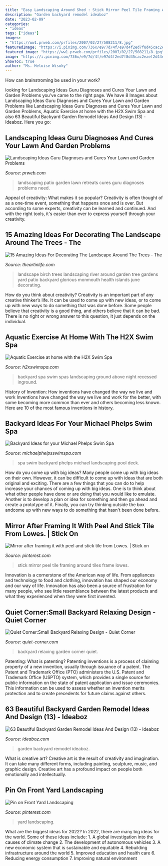 ```yaml
---
title: "Easy Landscaping Around Shed : Stick Mirror Peel Tile Framing Around Tiles Frame Lowes"
description: "Garden backyard remodel ideaboz"
date: "2023-02-09"
categories:
- "ideas"
tags: ["ideas"]
images:
- "https://ww1.prweb.com/prfiles/2007/02/27/508211/8.jpg"
featuredImage: "https://i.pinimg.com/736x/e9/7d/4f/e97d4f2ed7f8d45cac2eaef2d44e8f14--home-ideas-bathrooms.jpg"
featured_image: "https://ww1.prweb.com/prfiles/2007/02/27/508211/8.jpg"
image: "https://i.pinimg.com/736x/e9/7d/4f/e97d4f2ed7f8d45cac2eaef2d44e8f14--home-ideas-bathrooms.jpg"
ShowToc: true
author: "Ms. Heloise Wisoky"
---
```



How can brainstroming be used in your work?
 

	

		
looking for Landscaping Ideas Guru Diagnoses and Cures Your Lawn and Garden Problems you've came to the right page. We have 8 Images about Landscaping Ideas Guru Diagnoses and Cures Your Lawn and Garden Problems like Landscaping Ideas Guru Diagnoses and Cures Your Lawn and Garden Problems, Aquatic Exercise at home with the H2X Swim Spa and also 63 Beautiful Backyard Garden Remodel Ideas And Design (13) - Ideaboz. Here you go:
		
    
## Landscaping Ideas Guru Diagnoses And Cures Your Lawn And Garden Problems

<img loading=lazy src="https://ww1.prweb.com/prfiles/2007/02/27/508211/8.jpg" onerror="this.onerror=null;this.src='https://tse1.mm.bing.net/th?id=OIP.sd77-muW_3vmEaLjKUxZvgHaFS&amp;pid=15.1';" alt="Landscaping Ideas Guru Diagnoses and Cures Your Lawn and Garden Problems">

_Source: prweb.com_

>landscaping patio garden lawn retreats cures guru diagnoses problems need. 

	

Appeal of creativity: What makes it so popular?
Creativity is often thought of as a one-time event, something that happens once and is over. But according to some experts, creativity can be learned and continued. And with the right tools, it's easier than ever to express yourself through your creativity.

    
## 15 Amazing Ideas For Decorating The Landscape Around The Trees - The

<img loading=lazy src="http://theartinlife.com/wp-content/uploads/2017/08/landscape-8-The-ART-In-LIFE.jpg" onerror="this.onerror=null;this.src='https://tse1.mm.bing.net/th?id=OIP.aECdhAArmETdHLPX1MILxwHaE8&amp;pid=15.1';" alt="15 Amazing Ideas For Decorating The Landscape Around The Trees - The">

_Source: theartinlife.com_

>landscape birch trees landscaping river around garden tree gardens yard patio backyard glorious monmouth health islands june decorating. 

	

How do you think about creativity?
Creativity is an important part of any creative thinker’s life. It can be used to come up with new ideas, or to come up with new ways to do something that was done before. Some people believe that creativity is a good thing, and others believe that it can be bad. There is no right or wrong answer to this question, it just depends on the individual.

    
## Aquatic Exercise At Home With The H2X Swim Spa

<img loading=lazy src="http://www.h2xswimspa.com/images/backyard-ideas/night-time.jpg" onerror="this.onerror=null;this.src='https://tse3.mm.bing.net/th?id=OIP.-oDYPyDkoN5kBIU8PEEQSwHaFA&amp;pid=15.1';" alt="Aquatic Exercise at home with the H2X Swim Spa">

_Source: h2xswimspa.com_

>backyard spa swim spas landscaping ground above night recessed inground. 

	

History of Invention: How inventions have changed the way we live and work
Inventions have changed the way we live and work for the better, with some becoming more common than ever and others becoming less known. Here are 10 of the most famous inventions in history.

    
## Backyard Ideas For Your Michael Phelps Swim Spa

<img loading=lazy src="http://michaelphelpsswimspa.com/gallery/uploads/images/flexslider/washington-state.jpg" onerror="this.onerror=null;this.src='https://tse1.mm.bing.net/th?id=OIP.n74uyf4WcjAMespsJYJZZgHaFA&amp;pid=15.1';" alt="Backyard Ideas for your Michael Phelps Swim Spa">

_Source: michaelphelpsswimspa.com_

>spa swim backyard phelps michael landscaping pool deck. 

	

How do you come up with big ideas?
Many people come up with big ideas on their own. However, it can be difficult to come up with ideas that are both original and exciting. There are a few things that you can do to help increase your chances of coming up with big ideas. One is to think about what other people have done or are doing that you would like to emulate. Another is to develop a plan or idea for something and then go ahead and create a prototype of it. Finally, you can try thinking outside the box andcome up with new ways to do something that hasn't been done before.

    
## Mirror After Framing It With Peel And Stick Tile From Lowes. | Stick On

<img loading=lazy src="https://i.pinimg.com/736x/e9/7d/4f/e97d4f2ed7f8d45cac2eaef2d44e8f14--home-ideas-bathrooms.jpg" onerror="this.onerror=null;this.src='https://tse4.mm.bing.net/th?id=OIP.hFY1fusAwSezRsTgGbEoOADgEs&amp;pid=15.1';" alt="Mirror after framing it with peel and stick tile from Lowes. | Stick on">

_Source: pinterest.com_

>stick mirror peel tile framing around tiles frame lowes. 

	

Innovation is a cornerstone of the American way of life. From appliances and technology to food and clothing, innovation has shaped our economy and our way of life. Innovation has also been a source of frustration for many people, who see little resemblance between the latest products and what they experienced when they were first invented.

    
## Quiet Corner:Small Backyard Relaxing Design - Quiet Corner

<img loading=lazy src="https://i2.wp.com/www.quiet-corner.com/wp-content/uploads/2016/07/Small-Backyard-Relaxing-Design-13.jpg" onerror="this.onerror=null;this.src='https://tse4.mm.bing.net/th?id=OIP.EjxFl_LuUZTFGxhyMwXnIAHaKn&amp;pid=15.1';" alt="Quiet Corner:Small Backyard Relaxing Design - Quiet Corner">

_Source: quiet-corner.com_

>backyard relaxing garden corner quiet. 

	

Patenting: What is patenting?
Patenting inventions is a process of claiming property of a new invention, usually through issuance of a patent. The Patent and Trademark Office (PTO) administers the U.S. Patent and Trademark Office (USPTO) system, which provides a single source for public information on the state of patent application and issue ceremonies. This information can be used to assess whether an invention merits protection and to create precedents for future claims against others.

    
## 63 Beautiful Backyard Garden Remodel Ideas And Design (13) - Ideaboz

<img loading=lazy src="https://i1.wp.com/ideaboz.com/wp-content/uploads/2019/01/63-Beautiful-Backyard-Garden-Remodel-Ideas-And-Design-13.jpg?fit=1200%2C2138&amp;ssl=1" onerror="this.onerror=null;this.src='https://tse2.mm.bing.net/th?id=OIP.xoxadg1rQSBmcy0Xe99DIwHaNM&amp;pid=15.1';" alt="63 Beautiful Backyard Garden Remodel Ideas And Design (13) - Ideaboz">

_Source: ideaboz.com_

>garden backyard remodel ideaboz. 

	

What is creative art?
Creative art is the result of creativity and imagination. It can take many different forms, including painting, sculpture, music, and graphic design. Creative art has a profound impact on people both emotionally and intellectually.

    
## Pin On Front Yard Landscaping

<img loading=lazy src="https://i.pinimg.com/736x/75/37/86/753786ac4a8674aa25d89b4cc023ac90.jpg" onerror="this.onerror=null;this.src='https://tse2.mm.bing.net/th?id=OIP.uMiUpTXIGya7XLbMhO7PpQHaLj&amp;pid=15.1';" alt="Pin on Front Yard Landscaping">

_Source: pinterest.com_

>yard landscaping. 

	

What are the biggest ideas for 2022?
In 2022, there are many big ideas for the world. Some of these ideas include: 1. A global investigation into the causes of climate change 2. The development of autonomous vehicles 3. A new economic system that is sustainable and equitable 4. Rebuilding infrastructure around the world 5. Improved education and health care 6. Reducing energy consumption 7. Improving natural environment 
